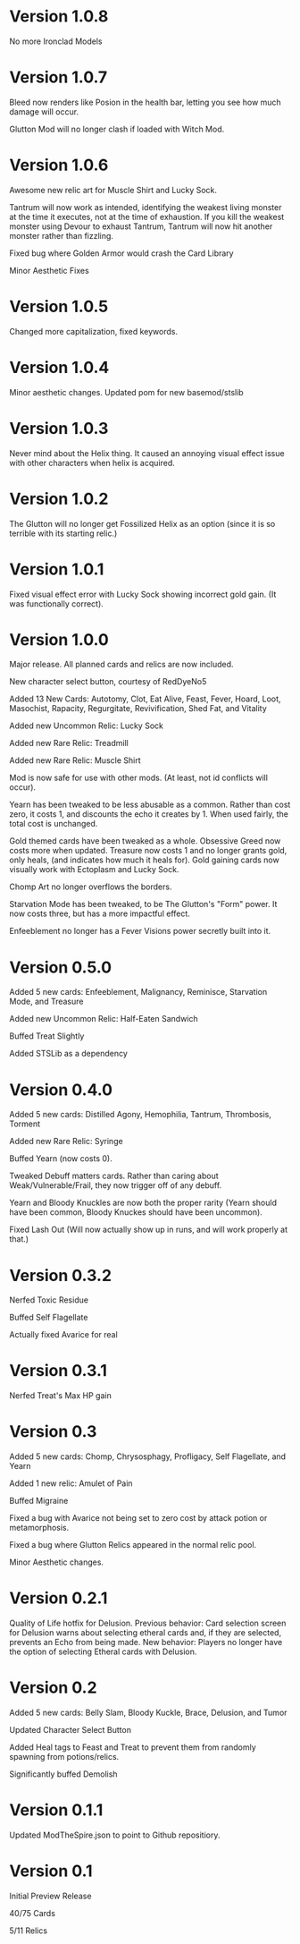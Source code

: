 # Version 1.0.8

No more Ironclad Models

# Version 1.0.7

Bleed now renders like Posion in the health bar, letting you see how much damage will occur.

Glutton Mod will no longer clash if loaded with Witch Mod.

# Version 1.0.6

Awesome new relic art for Muscle Shirt and Lucky Sock.

Tantrum will now work as intended, identifying the weakest living monster at the time it executes, not at the time of exhaustion. If you kill the weakest monster using Devour to exhaust Tantrum, Tantrum will now hit another monster rather than fizzling.

Fixed bug where Golden Armor would crash the Card Library

Minor Aesthetic Fixes

# Version 1.0.5

Changed more capitalization, fixed keywords.

# Version 1.0.4

Minor aesthetic changes. Updated pom for new basemod/stslib

# Version 1.0.3

Never mind about the Helix thing. It caused an annoying visual effect issue with other characters when helix is acquired.

# Version 1.0.2

The Glutton will no longer get Fossilized Helix as an option (since it is so terrible with its starting relic.)

# Version 1.0.1

Fixed visual effect error with Lucky Sock showing incorrect gold gain. (It was functionally correct).

# Version 1.0.0

Major release. All planned cards and relics are now included.

New character select button, courtesy of RedDyeNo5

Added 13 New Cards: Autotomy, Clot, Eat Alive, Feast, Fever, Hoard, Loot, Masochist, Rapacity, Regurgitate, Revivification, Shed Fat, and Vitality

Added new Uncommon Relic: Lucky Sock

Added new Rare Relic: Treadmill

Added new Rare Relic: Muscle Shirt

Mod is now safe for use with other mods. (At least, not id conflicts will occur).

Yearn has been tweaked to be less abusable as a common. Rather than cost zero, it costs 1, and discounts the echo it creates by 1. When used fairly, the total cost is unchanged.

Gold themed cards have been tweaked as a whole. Obsessive Greed now costs more when updated. Treasure now costs 1 and no longer grants gold, only heals, (and indicates how much it heals for). Gold gaining cards now visually work with Ectoplasm and Lucky Sock.

Chomp Art no longer overflows the borders.

Starvation Mode has been tweaked, to be The Glutton's "Form" power. It now costs three, but has a more impactful effect.

Enfeeblement no longer has a Fever Visions power secretly built into it.



# Version 0.5.0

Added 5 new cards: Enfeeblement, Malignancy, Reminisce, Starvation Mode, and Treasure

Added new Uncommon Relic: Half-Eaten Sandwich

Buffed Treat Slightly

Added STSLib as a dependency

# Version 0.4.0

Added 5 new cards: Distilled Agony, Hemophilia, Tantrum, Thrombosis, Torment

Added new Rare Relic: Syringe

Buffed Yearn (now costs 0).

Tweaked Debuff matters cards. Rather than caring about Weak/Vulnerable/Frail, they now trigger off of any debuff.

Yearn and Bloody Knuckles are now both the proper rarity (Yearn should have been common, Bloody Knuckes should have been uncommon).

Fixed Lash Out (Will now actually show up in runs, and will work properly at that.)

# Version 0.3.2

Nerfed Toxic Residue

Buffed Self Flagellate

Actually fixed Avarice for real

# Version 0.3.1

Nerfed Treat's Max HP gain

# Version 0.3

Added 5 new cards: Chomp, Chrysosphagy, Profligacy, Self Flagellate, and Yearn

Added 1 new relic: Amulet of Pain

Buffed Migraine

Fixed a bug with Avarice not being set to zero cost by attack potion or metamorphosis.

Fixed a bug where Glutton Relics appeared in the normal relic pool.

Minor Aesthetic changes.

# Version 0.2.1

Quality of Life hotfix for Delusion. Previous behavior: Card selection screen for Delusion warns about selecting etheral cards and, if they are selected, prevents an Echo from being made. New behavior: Players no longer have the option of selecting Etheral cards with Delusion.

# Version 0.2

Added 5 new cards: Belly Slam, Bloody Kuckle, Brace, Delusion, and Tumor

Updated Character Select Button

Added Heal tags to Feast and Treat to prevent them from randomly spawning from potions/relics.

Significantly buffed Demolish

# Version 0.1.1

Updated ModTheSpire.json to point to Github repositiory.

# Version 0.1

Initial Preview Release

40/75 Cards

5/11 Relics
